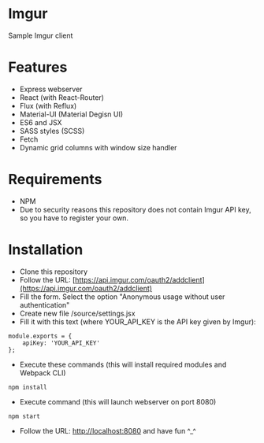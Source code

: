 # Imgur
Sample Imgur client

# Features
* Express webserver
* React (with React-Router)
* Flux (with Reflux)
* Material-UI (Material Degisn UI)
* ES6 and JSX
* SASS styles (SCSS)
* Fetch
* Dynamic grid columns with window size handler

# Requirements
* NPM
* Due to security reasons this repository does not contain Imgur API key, so you have to register your own.

# Installation
* Clone this repository
* Follow the URL: [https://api.imgur.com/oauth2/addclient](https://api.imgur.com/oauth2/addclient)
* Fill the form. Select the option "Anonymous usage without user authentication"
* Create new file /source/settings.jsx
* Fill it with this text (where YOUR_API_KEY is the API key given by Imgur):
```
module.exports = {
    apiKey: 'YOUR_API_KEY'
};
```
* Execute these commands (this will install required modules and Webpack CLI)
```
npm install
```
* Execute command (this will launch webserver on port 8080)
```
npm start
```
* Follow the URL: [http://localhost:8080](http://localhost:8080) and have fun ^_^
